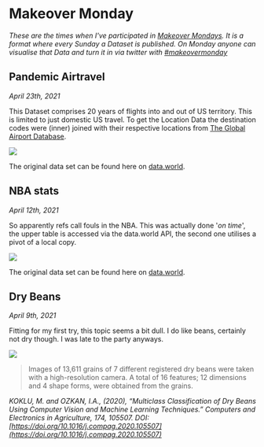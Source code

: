 # Makeover Monday

*These are the times when I've participated in [Makeover Mondays](https://www.makeovermonday.co.uk). It is a format where every Sunday a Dataset is published. On Monday anyone can visualise that Data and turn it in via twitter with [#makeovermonday](https://twitter.com/hashtag/MakeoverMonday)*


<span id="pandemic-airtravel"></span>
## Pandemic Airtravel

*April 23th, 2021*

This Dataset comprises 20 years of flights into and out of US territory. This is limited to just domestic US travel. To get the Location Data the destination codes were (inner) joined with their respective locations from [The Global Airport Database](https://www.partow.net/miscellaneous/airportdatabase/index.html).


<a
    href="https://public.tableau.com/views/PANDEMICAIRTRAVEL/PandemicAirtravel?:language=en-GB&:display_count=y&:origin=viz_share_link">
<img class="has_shadow" src="/static/pandemic-airtravel.webp">
</a>

The original data set can be found here on [data.world](https://data.world/makeovermonday/2021w16).

<span id="nba-stats"></span>
## NBA stats

*April 12th, 2021*

So apparently refs call fouls in the NBA. This was actually done '*on time*', the upper table is accessed via the data.world API, the second one utilises a pivot of a local copy.

<a
    href="https://public.tableau.com/views/2015W15_NBA_refs/NBAfouls?:language=en-GB&:display_count=y&:origin=viz_share_link">
<img class="has_shadow" src="/static/nba-refs-screenshot.webp">
</a>

The original data set can be found here on [data.world](https://data.world/makeovermonday/2021w15).

<span id="dry-beans"></span>
## Dry Beans

*April 9th, 2021*

Fitting for my first try, this topic seems a bit dull. I do like beans, certainly not dry though. I was late to the party anyways.

<a
    href="https://public.tableau.com/views/DryBeans_16179588717950/DryBeans?:language=en-GB&:display_count=y&publish=yes&:origin=viz_share_link">
<img class="has_shadow" src="/static/dry-beans-screenshot.webp">
</a>

> Images of 13,611 grains of 7 different registered dry beans were taken with a high-resolution camera. A total of 16 features; 12 dimensions and 4 shape forms, were obtained from the grains.

*KOKLU, M. and OZKAN, I.A., (2020), “Multiclass Classification of Dry Beans Using Computer Vision and Machine Learning Techniques.” Computers and Electronics in Agriculture, 174, 105507. DOI: [https://doi.org/10.1016/j.compag.2020.105507](https://doi.org/10.1016/j.compag.2020.105507)*
